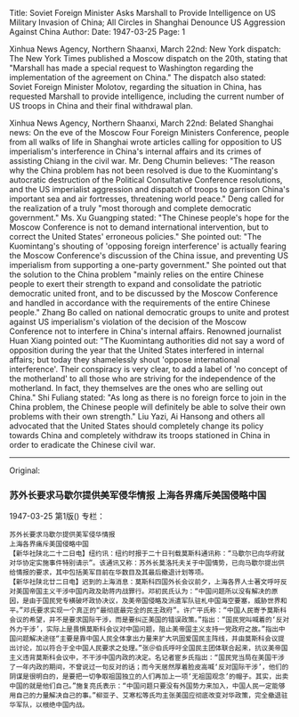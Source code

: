 Title: Soviet Foreign Minister Asks Marshall to Provide Intelligence on US Military Invasion of China; All Circles in Shanghai Denounce US Aggression Against China
Author:
Date: 1947-03-25
Page: 1

Xinhua News Agency, Northern Shaanxi, March 22nd: New York dispatch: The New York Times published a Moscow dispatch on the 20th, stating that "Marshall has made a special request to Washington regarding the implementation of the agreement on China." The dispatch also stated: Soviet Foreign Minister Molotov, regarding the situation in China, has requested Marshall to provide intelligence, including the current number of US troops in China and their final withdrawal plan.

Xinhua News Agency, Northern Shaanxi, March 22nd: Belated Shanghai news: On the eve of the Moscow Four Foreign Ministers Conference, people from all walks of life in Shanghai wrote articles calling for opposition to US imperialism's interference in China's internal affairs and its crimes of assisting Chiang in the civil war. Mr. Deng Chumin believes: "The reason why the China problem has not been resolved is due to the Kuomintang's autocratic destruction of the Political Consultative Conference resolutions, and the US imperialist aggression and dispatch of troops to garrison China's important sea and air fortresses, threatening world peace." Deng called for the realization of a truly "most thorough and complete democratic government." Ms. Xu Guangping stated: "The Chinese people's hope for the Moscow Conference is not to demand international intervention, but to correct the United States' erroneous policies." She pointed out: "The Kuomintang's shouting of 'opposing foreign interference' is actually fearing the Moscow Conference's discussion of the China issue, and preventing US imperialism from supporting a one-party government." She pointed out that the solution to the China problem "mainly relies on the entire Chinese people to exert their strength to expand and consolidate the patriotic democratic united front, and to be discussed by the Moscow Conference and handled in accordance with the requirements of the entire Chinese people." Zhang Bo called on national democratic groups to unite and protest against US imperialism's violation of the decision of the Moscow Conference not to interfere in China's internal affairs. Renowned journalist Huan Xiang pointed out: "The Kuomintang authorities did not say a word of opposition during the year that the United States interfered in internal affairs; but today they shamelessly shout 'oppose international interference'. Their conspiracy is very clear, to add a label of 'no concept of the motherland' to all those who are striving for the independence of the motherland. In fact, they themselves are the ones who are selling out China." Shi Fuliang stated: "As long as there is no foreign force to join in the China problem, the Chinese people will definitely be able to solve their own problems with their own strength." Liu Yazi, Ai Hansong and others all advocated that the United States should completely change its policy towards China and completely withdraw its troops stationed in China in order to eradicate the Chinese civil war.



<hr /> 

Original: 


### 苏外长要求马歇尔提供美军侵华情报  上海各界痛斥美国侵略中国

1947-03-25
第1版()
专栏：

    苏外长要求马歇尔提供美军侵华情报
    上海各界痛斥美国侵略中国
    【新华社陕北二十二日电】纽约讯：纽约时报于二十日刊载莫斯科通讯称：“马歇尔已向华府就对华协定实施事件特别请示”。该通讯又称：苏外长莫洛托夫关于中国情势，已向马歇尔提出供给情报的要求，其中包括美军目前在华数目及其最后撤退计划等项。
    【新华社陕北廿二日电】迟到的上海消息：莫斯科四国外长会议前夕，上海各界人士著文呼吁反对美国帝国主义干涉中国内政及助蒋内战罪行。邓初民氏认为：“中国问题所以没有解决的原因，是由于国民党专横破坏政协决议，及美帝国侵略及派遣军队驻札中国海空要塞，威胁世界和平。”邓氏要求实现一个真正的“最彻底最完全的民主政府”。许广平氏称：“中国人民寄予莫斯科会议的希望，并不是要求国际干涉，而是要纠正美国的错误政策。”指出：“国民党叫喊着的‘反对外力干涉’，实际上是畏惧莫斯科会议对中国问题，阻止美帝国主义支持一党政府之故。”指出中国问题解决途径“主要是靠中国人民全体拿出力量来扩大巩固爱国民主阵线，并由莫斯科会议提出讨论，加以符合于全中国人民要求之处理。”张＠伯氏呼吁全国民主团体联合起来，抗议美帝国主义违背莫斯科会议中，不干涉中国内政的决定。名记者宦乡氏指出：“国民党当局在美国干涉了一年内政的期间，不曾说过一句反对的话；而今天居然厚着脸皮高喊‘反对国际干涉’，他们的阴谋是很明白的，是要把一切争取祖国独立的人们再加上一项‘无祖国观念’的帽子。其实，出卖中国的就是他们自己。”施复亮氏表示：“中国问题只要没有外国势力来加入，中国人民一定能够用自己的力量解决自己的事。”柳亚子、艾寒松等氏均主张美国应彻底改变对华政策，完全撤退驻华军队，以根绝中国内战。
